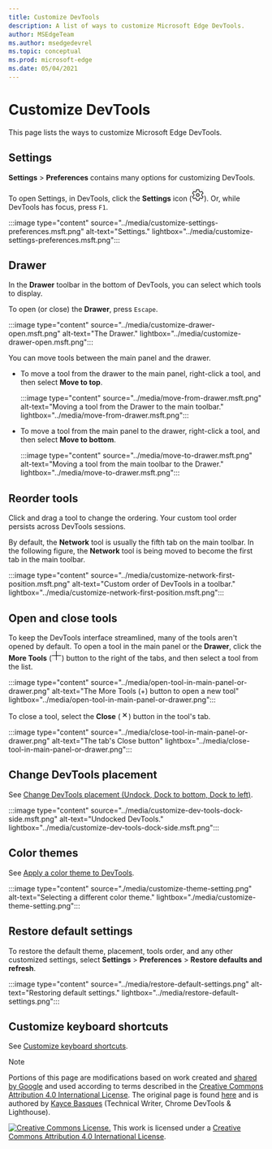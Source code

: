 ```yaml
---
title: Customize DevTools
description: A list of ways to customize Microsoft Edge DevTools.
author: MSEdgeTeam
ms.author: msedgedevrel
ms.topic: conceptual
ms.prod: microsoft-edge
ms.date: 05/04/2021
---
```

<!-- Copyright Kayce Basques

   Licensed under the Apache License, Version 2.0 (the "License");
   you may not use this file except in compliance with the License.
   You may obtain a copy of the License at

       https://www.apache.org/licenses/LICENSE-2.0

   Unless required by applicable law or agreed to in writing, software
   distributed under the License is distributed on an "AS IS" BASIS,
   WITHOUT WARRANTIES OR CONDITIONS OF ANY KIND, either express or implied.
   See the License for the specific language governing permissions and
   limitations under the License.  -->
# Customize DevTools

This page lists the ways to customize Microsoft Edge DevTools.


<!-- ====================================================================== -->
## Settings

**Settings** > **Preferences** contains many options for customizing DevTools.

To open Settings, in DevTools, click the **Settings** icon (![Settings icon.](../media/settings-icon-dark.msft.png)).  Or, while DevTools has focus, press `F1`.

:::image type="content" source="../media/customize-settings-preferences.msft.png" alt-text="Settings." lightbox="../media/customize-settings-preferences.msft.png":::


<!-- ====================================================================== -->
## Drawer

In the **Drawer** toolbar in the bottom of DevTools, you can select which tools to display.

To open (or close) the **Drawer**, press `Escape`.

:::image type="content" source="../media/customize-drawer-open.msft.png" alt-text="The Drawer." lightbox="../media/customize-drawer-open.msft.png":::

You can move tools between the main panel and the drawer.

*  To move a tool from the drawer to the main panel, right-click a tool, and then select **Move to top**.

   :::image type="content" source="../media/move-from-drawer.msft.png" alt-text="Moving a tool from the Drawer to the main toolbar." lightbox="../media/move-from-drawer.msft.png":::

*  To move a tool from the main panel to the drawer, right-click a tool, and then select **Move to bottom**.

   :::image type="content" source="../media/move-to-drawer.msft.png" alt-text="Moving a tool from the main toolbar to the Drawer." lightbox="../media/move-to-drawer.msft.png":::


<!-- ====================================================================== -->
## Reorder tools

Click and drag a tool to change the ordering.  Your custom tool order persists across DevTools sessions.

By default, the **Network** tool is usually the fifth tab on the main toolbar.  In the following figure, the **Network** tool is being moved to become the first tab in the main toolbar.

:::image type="content" source="../media/customize-network-first-position.msft.png" alt-text="Custom order of DevTools in a toolbar." lightbox="../media/customize-network-first-position.msft.png":::


<!-- ====================================================================== -->
## Open and close tools

To keep the DevTools interface streamlined, many of the tools aren't opened by default.  To open a tool in the main panel or the **Drawer**, click the **More Tools** (![More Tools.](../media/open-tab-icon.png)) button to the right of the tabs, and then select a tool from the list.

:::image type="content" source="../media/open-tool-in-main-panel-or-drawer.png" alt-text="The More Tools (+) button to open a new tool" lightbox="../media/open-tool-in-main-panel-or-drawer.png":::

To close a tool, select the **Close** (![Close Tool.](../media/close-tab-icon.png)) button in the tool's tab.

:::image type="content" source="../media/close-tool-in-main-panel-or-drawer.png" alt-text="The tab's Close button" lightbox="../media/close-tool-in-main-panel-or-drawer.png":::


<!-- ====================================================================== -->
## Change DevTools placement

See [Change DevTools placement (Undock, Dock to bottom, Dock to left)](placement.md).

:::image type="content" source="../media/customize-dev-tools-dock-side.msft.png" alt-text="Undocked DevTools." lightbox="../media/customize-dev-tools-dock-side.msft.png":::


<!-- ====================================================================== -->
## Color themes

See [Apply a color theme to DevTools](theme.md).

:::image type="content" source="./media/customize-theme-setting.png" alt-text="Selecting a different color theme." lightbox="./media/customize-theme-setting.png":::


<!-- ====================================================================== -->
## Restore default settings

To restore the default theme, placement, tools order, and any other customized settings, select **Settings** > **Preferences** > **Restore defaults and refresh**.

:::image type="content" source="../media/restore-default-settings.png" alt-text="Restoring default settings." lightbox="../media/restore-default-settings.png":::


<!-- ====================================================================== -->
## Customize keyboard shortcuts

See [Customize keyboard shortcuts](../customize/shortcuts.md).


<!-- ====================================================================== -->
> [!NOTE]
> Portions of this page are modifications based on work created and [shared by Google](https://developers.google.com/terms/site-policies) and used according to terms described in the [Creative Commons Attribution 4.0 International License](https://creativecommons.org/licenses/by/4.0).
> The original page is found [here](https://developers.google.com/web/tools/chrome-devtools/customize/index) and is authored by [Kayce Basques](https://developers.google.com/web/resources/contributors#kayce-basques) (Technical Writer, Chrome DevTools \& Lighthouse).

[![Creative Commons License.](https://i.creativecommons.org/l/by/4.0/88x31.png)](https://creativecommons.org/licenses/by/4.0)
This work is licensed under a [Creative Commons Attribution 4.0 International License](https://creativecommons.org/licenses/by/4.0).
